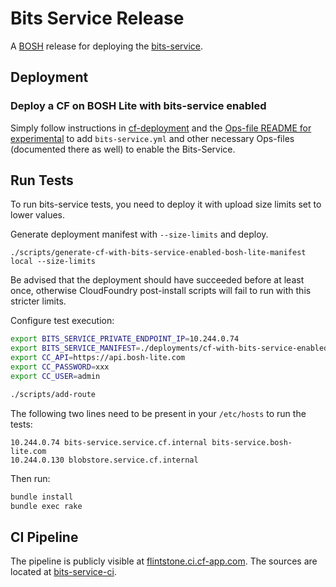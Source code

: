 # Bits Service Release

A [BOSH](http://docs.cloudfoundry.org/bosh/) release for deploying the [bits-service](https://github.com/cloudfoundry-incubator/bits-service).

## Deployment

### Deploy a CF on BOSH Lite with bits-service enabled

Simply follow instructions in [cf-deployment](https://github.com/cloudfoundry/cf-deployment) and the [Ops-file README for experimental](https://github.com/cloudfoundry/cf-deployment/blob/master/operations/experimental/README.md) to add `bits-service.yml` and other necessary Ops-files (documented there as well) to enable the Bits-Service.

## Run Tests

To run bits-service tests, you need to deploy it with upload size limits set to lower values.

Generate deployment manifest with `--size-limits` and deploy.
```
./scripts/generate-cf-with-bits-service-enabled-bosh-lite-manifest local --size-limits
```
Be advised that the deployment should have succeeded before at least once, otherwise CloudFoundry post-install scripts will fail to run with this stricter limits.

Configure test execution:

```sh
export BITS_SERVICE_PRIVATE_ENDPOINT_IP=10.244.0.74
export BITS_SERVICE_MANIFEST=./deployments/cf-with-bits-service-enabled.yml
export CC_API=https://api.bosh-lite.com
export CC_PASSWORD=xxx
export CC_USER=admin

./scripts/add-route
```

The following two lines need to be present in your `/etc/hosts` to run the tests:
```
10.244.0.74 bits-service.service.cf.internal bits-service.bosh-lite.com
10.244.0.130 blobstore.service.cf.internal
```

Then run:

```sh
bundle install
bundle exec rake
```

## CI Pipeline

The pipeline is publicly visible at [flintstone.ci.cf-app.com](https://flintstone.ci.cf-app.com/teams/main/pipelines/bits-service). The sources are located at [bits-service-ci](https://github.com/cloudfoundry-incubator/bits-service-ci).
